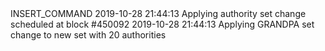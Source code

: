 <div id="termynal" data-termynal>
  <span data-ty="input"><span class="file-path"></span>INSERT_COMMAND</span>
  <span data-ty>2019-10-28 21:44:13 Applying authority set change scheduled at block #450092</span>
  <span data-ty>2019-10-28 21:44:13 Applying GRANDPA set change to new set with 20 authorities</span>
  <span data-ty="input"><span class="file-path"></span></span>
</div>